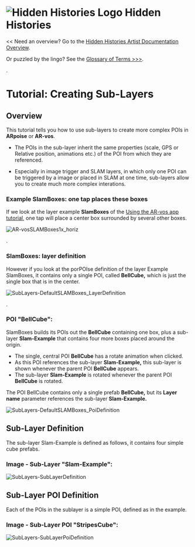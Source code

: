 
# ![Hidden Histories Logo](/images/hiddenhistories-logo.png) Hidden Histories 
<< Need an overview? Go to the [Hidden Histories Artist Documentation Overview](http://hiddenhistoriesjtown.org/documentation).

Or puzzled by the lingo? See the [Glossary of Terms >>>](https://github.com/Hidden-Histories/Public-Resources/blob/master/documentation/ARpoiseGlossary.md#-hidden-histories-artists).

.

# Tutorial: Creating Sub-Layers

## Overview
This tutorial tells you how to use sub-layers to create more complex POIs in **ARpoise** or **AR-vos**.

- The POIs in the sub-layer inherit the same properties (scale, GPS or Relative position, animations etc.) of the POI from which they are referenced.

- Especially in image trigger and SLAM layers, in which only one POI can be triggered by a image or placed in SLAM at one time, sub-layers allow you to create much more complex interations. 



### Example SlamBoxes: one tap places these boxes

If we look at the layer example **SlamBoxes** of the [Using the AR-vos app tutorial](UsingAR-vosApp.md#slam-example), one tap will place a center box surrounded by several other boxes. 

![AR-vosSLAMBoxes1x_horiz](/documentation/images/AR-vosSLAMBoxes1x_horiz.png)

. 

### SlamBoxes: layer definition

However if you look at the porPOIse definition of the layer Example SlamBoxes, it contains only a single POI, called **BellCube,** which is just the single box that is in the center.

![SubLayers-DefaultSLAMBoxes_LayerDefinition](/documentation/images/SubLayers-DefaultSLAMBoxes_LayerDefinition.png)

. 

### POI "BellCube":

SlamBoxes builds its POIs out the **BellCube** containing one box, plus a sub-layer **Slam-Example** that contains four more boxes placed around the origin. 
- The single, central POI **BellCube** has a rotate animation when clicked. 
- As this POI references the sub-layer **Slam-Example,** this sub-layer is shown whenever the parent POI **BellCube** appears.
- The sub-layer **Slam-Example** is rotated whenever the parent POI **BellCube** is rotated. 

The POI BellCube contains only a single prefab **BellCube,** but its **Layer name** parameter references the sub-layer **Slam-Example.**

![SubLayers-DefaultSLAMBoxes_PoiDefinition](/documentation/images/SubLayers-DefaultSLAMBoxes_PoiDefinition.png)

## Sub-Layer Definition
The sub-layer Slam-Example is defined as follows, it contains four simple cube prefabs.
### Image - Sub-Layer "Slam-Example":
![SubLayers-SubLayerDefinition](/documentation/images/SubLayers-SubLayerDefinition.png)

## Sub-Layer POI Definition
Each of the POIs in the sublayer is a simple POI, defined as in the example.
### Image - Sub-Layer POI "StripesCube":
![SubLayers-SubLayerPoiDefinition](/documentation/images/SubLayers-SubLayerPoiDefinition.png)
